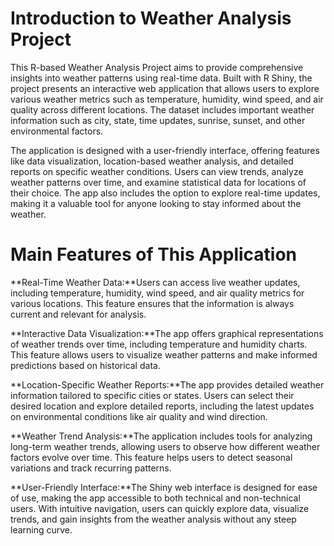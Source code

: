 # Introduction to Weather Analysis Project 
This R-based Weather Analysis Project aims to provide comprehensive insights into weather patterns using real-time data. Built with R Shiny, the project presents an interactive web application that allows users to explore various weather metrics such as temperature, humidity, wind speed, and air quality across different locations. The dataset includes important weather information such as city, state, time updates, sunrise, sunset, and other environmental factors.

The application is designed with a user-friendly interface, offering features like data visualization, location-based weather analysis, and detailed reports on specific weather conditions. Users can view trends, analyze weather patterns over time, and examine statistical data for locations of their choice. The app also includes the option to explore real-time updates, making it a valuable tool for anyone looking to stay informed about the weather.

# Main Features of This Application 
**Real-Time Weather Data:**Users can access live weather updates, including temperature, humidity, wind speed, and air quality metrics for various locations. This feature ensures that the information is always current and relevant for analysis.

**Interactive Data Visualization:**The app offers graphical representations of weather trends over time, including temperature and humidity charts. This feature allows users to visualize weather patterns and make informed predictions based on historical data.

**Location-Specific Weather Reports:**The app provides detailed weather information tailored to specific cities or states. Users can select their desired location and explore detailed reports, including the latest updates on environmental conditions like air quality and wind direction.

**Weather Trend Analysis:**The application includes tools for analyzing long-term weather trends, allowing users to observe how different weather factors evolve over time. This feature helps users to detect seasonal variations and track recurring patterns.

**User-Friendly Interface:**The Shiny web interface is designed for ease of use, making the app accessible to both technical and non-technical users. With intuitive navigation, users can quickly explore data, visualize trends, and gain insights from the weather analysis without any steep learning curve.
